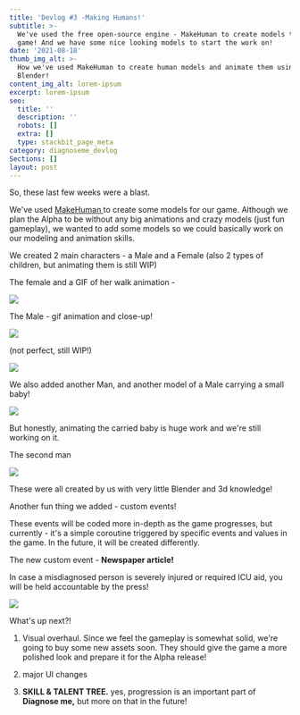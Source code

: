 ```yaml
---
title: 'Devlog #3 -Making Humans!'
subtitle: >-
  We've used the free open-source engine - MakeHuman to create models to our
  game! And we have some nice looking models to start the work on!
date: '2021-08-18'
thumb_img_alt: >-
  How we've used MakeHuman to create human models and animate them using
  Blender!
content_img_alt: lorem-ipsum
excerpt: lorem-ipsum
seo:
  title: ''
  description: ''
  robots: []
  extra: []
  type: stackbit_page_meta
category: diagnoseme_devlog
Sections: []
layout: post
---
```

So, these last few weeks were a blast.

We've used [MakeHuman ](http://www.makehumancommunity.org/)to create some models for our game. Although we plan the Alpha to be without any big animations and crazy models (just fun gameplay), we wanted to add some models so we could basically work on our modeling and animation skills.

We created 2 main characters - a Male and a Female (also 2 types of children, but animating them is still WIP)

The female and a GIF of her walk animation - 

![](/images/woman-7947f485.gif)



The Male - gif animation and close-up!

![](/images/man.gif)

(not perfect, still WIP!)

![](/images/Man1.PNG)



We also added another Man, and another model of a Male carrying a small baby!

![](/images/Carry%20Baby.PNG)

But honestly, animating the carried baby is huge work and we're still working on it.

The second man

![](/images/Man2.PNG)

These were all created by us with very little Blender and 3d knowledge! 



Another fun thing we added - custom events!

These events will be coded more in-depth as the game progresses, but currently - it's a simple coroutine triggered by specific events and values in the game. In the future, it will be created differently.

The new custom event - **Newspaper article!**

In case a misdiagnosed person is severely injured or required ICU aid, you will be held accountable by the press!

![](/images/NewsPaper.PNG)



What's up next?!

1.  Visual overhaul. Since we feel the gameplay is somewhat solid, we're going to buy some new assets soon. They should give the game a more polished look and prepare it for the Alpha release!

2.  major UI changes

3.  **SKILL & TALENT TREE.** yes, progression is an important part of **Diagnose me,** but more on that in the future!
